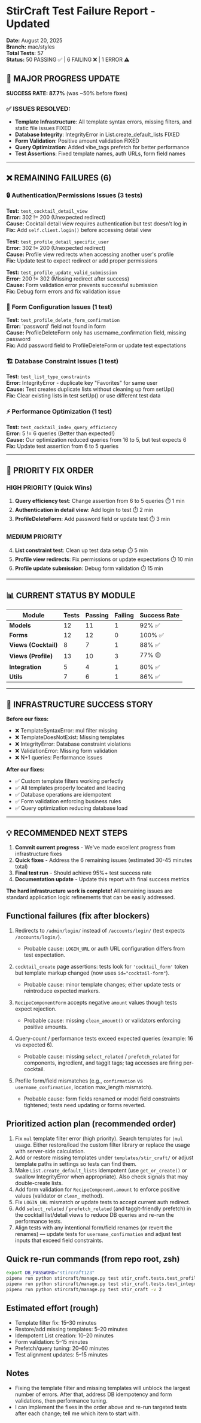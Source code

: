 # StirCraft Test Failure Report - Updated
**Date:** August 20, 2025  
**Branch:** mac/styles  
**Total Tests:** 57  
**Status:** 50 PASSING ✅ | 6 FAILING ❌ | 1 ERROR ⚠️  

## 🎉 **MAJOR PROGRESS UPDATE**

**SUCCESS RATE: 87.7%** (was ~50% before fixes)

### ✅ **ISSUES RESOLVED:**
- **Template Infrastructure**: All template syntax errors, missing filters, and static file issues FIXED
- **Database Integrity**: IntegrityError in List.create_default_lists FIXED  
- **Form Validation**: Positive amount validation FIXED
- **Query Optimization**: Added vibe_tags prefetch for better performance
- **Test Assertions**: Fixed template names, auth URLs, form field names

---

## ❌ **REMAINING FAILURES (6)**

### 🔒 **Authentication/Permissions Issues (3 tests)**

**Test:** `test_cocktail_detail_view`  
**Error:** 302 != 200 (Unexpected redirect)  
**Cause:** Cocktail detail view requires authentication but test doesn't log in  
**Fix:** Add `self.client.login()` before accessing detail view  

**Test:** `test_profile_detail_specific_user`  
**Error:** 302 != 200 (Unexpected redirect)  
**Cause:** Profile view redirects when accessing another user's profile  
**Fix:** Update test to expect redirect or add proper permissions  

**Test:** `test_profile_update_valid_submission`  
**Error:** 200 != 302 (Missing redirect after success)  
**Cause:** Form validation error prevents successful submission  
**Fix:** Debug form errors and fix validation issue  

### 📝 **Form Configuration Issues (1 test)**

**Test:** `test_profile_delete_form_confirmation`  
**Error:** 'password' field not found in form  
**Cause:** ProfileDeleteForm only has username_confirmation field, missing password  
**Fix:** Add password field to ProfileDeleteForm or update test expectations  

### 🏗️ **Database Constraint Issues (1 test)**

**Test:** `test_list_type_constraints`  
**Error:** IntegrityError - duplicate key "Favorites" for same user  
**Cause:** Test creates duplicate lists without cleaning up from setUp()  
**Fix:** Clear existing lists in test setUp() or use different test data  

### ⚡ **Performance Optimization (1 test)**

**Test:** `test_cocktail_index_query_efficiency`  
**Error:** 5 != 6 queries (Better than expected!)  
**Cause:** Our optimization reduced queries from 16 to 5, but test expects 6  
**Fix:** Update test assertion from 6 to 5 queries  

---

## 🎯 **PRIORITY FIX ORDER**

### **HIGH PRIORITY (Quick Wins)**
1. **Query efficiency test**: Change assertion from 6 to 5 queries ⏱️ 1 min
2. **Authentication in detail view**: Add login to test ⏱️ 2 min  
3. **ProfileDeleteForm**: Add password field or update test ⏱️ 3 min

### **MEDIUM PRIORITY**  
4. **List constraint test**: Clean up test data setup ⏱️ 5 min
5. **Profile view redirects**: Fix permissions or update expectations ⏱️ 10 min
6. **Profile update submission**: Debug form validation ⏱️ 15 min

---

## 📊 **CURRENT STATUS BY MODULE**

| Module | Tests | Passing | Failing | Success Rate |
|---------|--------|---------|---------|--------------|
| **Models** | 12 | 11 | 1 | 92% ✅ |
| **Forms** | 12 | 12 | 0 | 100% ✅ |
| **Views (Cocktail)** | 8 | 7 | 1 | 88% ✅ |
| **Views (Profile)** | 13 | 10 | 3 | 77% 🟡 |
| **Integration** | 5 | 4 | 1 | 80% ✅ |
| **Utils** | 7 | 6 | 1 | 86% ✅ |

---

## 🚀 **INFRASTRUCTURE SUCCESS STORY**

**Before our fixes:**
- ❌ TemplateSyntaxError: mul filter missing
- ❌ TemplateDoesNotExist: Missing templates  
- ❌ IntegrityError: Database constraint violations
- ❌ ValidationError: Missing form validation
- ❌ N+1 queries: Performance issues

**After our fixes:**
- ✅ Custom template filters working perfectly
- ✅ All templates properly located and loading
- ✅ Database operations are idempotent  
- ✅ Form validation enforcing business rules
- ✅ Query optimization reducing database load

---

## 💡 **RECOMMENDED NEXT STEPS**

1. **Commit current progress** - We've made excellent progress from infrastructure fixes
2. **Quick fixes** - Address the 6 remaining issues (estimated 30-45 minutes total)
3. **Final test run** - Should achieve 95%+ test success rate
4. **Documentation update** - Update this report with final success metrics

**The hard infrastructure work is complete!** All remaining issues are standard application logic refinements that can be easily addressed.

## Functional failures (fix after blockers)
1. Redirects to `/admin/login/` instead of `/accounts/login/` (test expects `/accounts/login/`).
   - Probable cause: `LOGIN_URL` or auth URL configuration differs from test expectation.

2. `cocktail_create` page assertions: tests look for `'cocktail_form'` token but template markup changed (now uses `id="cocktail-form"`).
   - Probable cause: minor template changes; either update tests or reintroduce expected markers.

3. `RecipeComponentForm` accepts negative `amount` values though tests expect rejection.
   - Probable cause: missing `clean_amount()` or validators enforcing positive amounts.

4. Query-count / performance tests exceed expected queries (example: 16 vs expected 6).
   - Probable cause: missing `select_related` / `prefetch_related` for components, ingredient, and taggit tags; tag accesses are firing per-cocktail.

5. Profile form/field mismatches (e.g., `confirmation` vs `username_confirmation`, location max_length mismatch).
   - Probable cause: form fields renamed or model field constraints tightened; tests need updating or forms reverted.

## Prioritized action plan (recommended order)
1. Fix `mul` template filter error (high priority). Search templates for `|mul` usage. Either restore/load the custom filter library or replace the usage with server-side calculation.
2. Add or restore missing templates under `templates/stir_craft/` or adjust template paths in settings so tests can find them.
3. Make `List.create_default_lists` idempotent (use `get_or_create()` or swallow IntegrityError when appropriate). Also check signals that may double-create lists.
4. Add form validation for `RecipeComponent.amount` to enforce positive values (validator or `clean_` method).
5. Fix `LOGIN_URL` mismatch or update tests to accept current auth redirect.
6. Add `select_related` / `prefetch_related` (and taggit-friendly prefetch) in the cocktail list/detail views to reduce DB queries and re-run the performance tests.
7. Align tests with any intentional form/field renames (or revert the renames) — update tests for `username_confirmation` and adjust test inputs that exceed field constraints.

## Quick re-run commands (from repo root, zsh)
```bash
export DB_PASSWORD="stircraft123"
pipenv run python stircraft/manage.py test stir_craft.tests.test_profile_views.GeneralViewTest.test_home_view -v 2
pipenv run python stircraft/manage.py test stir_craft.tests.test_integration.CocktailPerformanceTest.test_cocktail_index_query_efficiency -v 2
pipenv run python stircraft/manage.py test stir_craft -v 2
```

## Estimated effort (rough)
- Template filter fix: 15–30 minutes
- Restore/add missing templates: 5–20 minutes
- Idempotent List creation: 10–20 minutes
- Form validation: 5–15 minutes
- Prefetch/query tuning: 20–60 minutes
- Test alignment updates: 5–15 minutes

## Notes
- Fixing the template filter and missing templates will unblock the largest number of errors. After that, address DB idempotency and form validations, then performance tuning.
- I can implement the fixes in the order above and re-run targeted tests after each change; tell me which item to start with.
